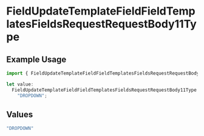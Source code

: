 # FieldUpdateTemplateFieldFieldTemplatesFieldsRequestRequestBody11Type

## Example Usage

```typescript
import { FieldUpdateTemplateFieldFieldTemplatesFieldsRequestRequestBody11Type } from "@documenso/sdk-typescript/models/operations";

let value:
  FieldUpdateTemplateFieldFieldTemplatesFieldsRequestRequestBody11Type =
    "DROPDOWN";
```

## Values

```typescript
"DROPDOWN"
```
